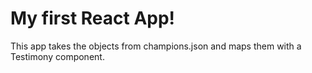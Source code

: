 # My first React App!

This app takes the objects from champions.json and maps them with a Testimony component.
 